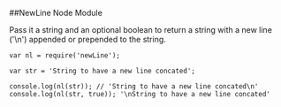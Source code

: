 ##NewLine Node Module

Pass it a string and an optional boolean to return a string with a new line ('\n') appended or prepended to the string. 

    var nl = require('newLine');
    
    var str = 'String to have a new line concated';
    
    console.log(nl(str)); // 'String to have a new line concated\n'
    console.log(nl(str, true)); '\nString to have a new line concated'
  
  
